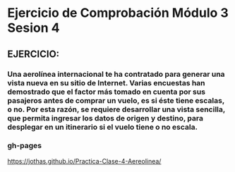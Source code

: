 # Ejercicio de Comprobación Módulo 3 Sesion 4

## EJERCICIO: 
### Una aerolínea internacional te ha contratado para generar una vista nueva en su sitio de Internet. Varias encuestas han demostrado que el factor más tomado en cuenta por sus pasajeros antes de comprar un vuelo, es si éste tiene escalas, o no. Por esta razón, se requiere desarrollar una vista sencilla, que permita ingresar los datos de origen y destino, para desplegar en un itinerario si el vuelo tiene o no escala.  

### gh-pages

https://jothas.github.io/Practica-Clase-4-Aereolinea/
